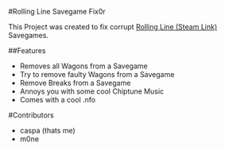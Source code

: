 #Rolling Line Savegame Fix0r

This Project was created to fix corrupt [Rolling Line (Steam Link)](https://store.steampowered.com/app/754150/Rolling_Line/ "Rolling Line Steam") Savegames.

##Features
- Removes all Wagons from a Savegame
- Try to remove faulty Wagons from a Savegame
- Remove Breaks from a Savegame
- Annoys you with some cool Chiptune Music
- Comes with a cool .nfo

#Contributors
- caspa (thats me)
- m0ne
